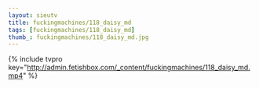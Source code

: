 ```yaml
--- 
layout: sieutv
title: fuckingmachines/118_daisy_md
tags: [fuckingmachines/118_daisy_md]
thumb_: fuckingmachines/118_daisy_md.jpg
---
```

{% include tvpro key="http://admin.fetishbox.com/_content/fuckingmachines/118_daisy_md.mp4" %} 
